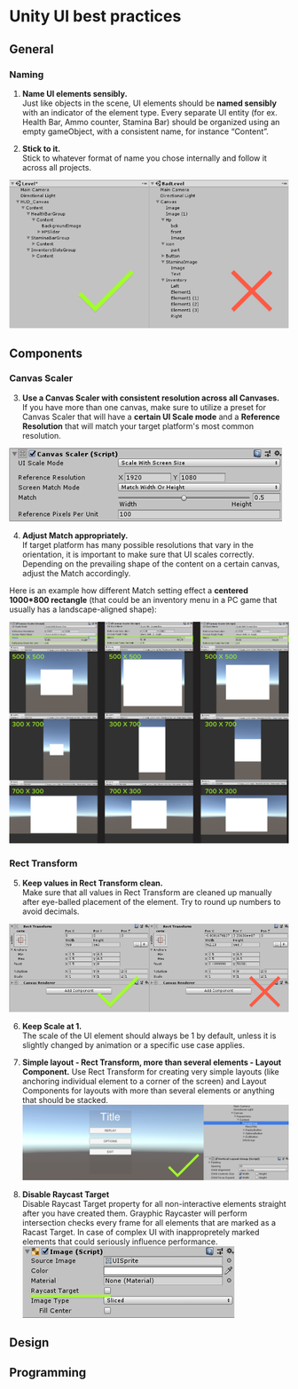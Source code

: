 
# Unity UI best practices
## General
### Naming
1. __Name UI elements sensibly.__ </br>
Just like objects in the scene, UI elements should be **named sensibly** with an indicator of the element type.
Every separate UI entity (for ex. Health Bar, Ammo counter, Stamina Bar) should be organized using an empty gameObject, with a consistent name, for instance “Content”.

2. __Stick to it.__</br>
Stick to whatever format of name you chose internally and follow it across all projects.

![Alt](element_naming.png)
## Components
### Canvas Scaler
3. **Use a Canvas Scaler with consistent resolution across all Canvases.** </br>
If you have more than one canvas, make sure to utilize a preset for Canvas Scaler that will have a **certain UI Scale mode** and a **Reference Resolution** that will match your target platform's most common resolution.  

![Alt](canvas_scaler.png)


4. **Adjust Match appropriately.**</br>
If target platform has many possible resolutions that vary in the orientation, it is important to make sure that UI scales correctly. Depending on the prevailing shape of the content on a certain canvas, adjust the Match accordingly. 

Here is an example how different Match setting effect a **centered 1000*800 rectangle** (that could be an inventory menu in a PC game that usually has a landscape-aligned shape):

![Alt](match_example.png)

### Rect Transform
5. **Keep values in Rect Transform clean.**</br>
Make sure that all values in Rect Transform are cleaned up manually after eye-balled placement of the element. Try to round up numbers to avoid decimals.

![Alt](rect_transform.png)

6. **Keep Scale at 1.** </br>
The scale of the UI element should always be 1 by default, unless it is slightly changed by animation or a specific use case applies.

7. **Simple layout - Rect Transform, more than several elements - Layout Component.**
Use Rect Transform for creating very simple layouts (like anchoring individual element to a corner of the screen) and Layout Components for layouts with more than several elements or anything that should be stacked.
![Alt](layout_component.png)

8. **Disable Raycast Target** </br>
Disable Raycast Target property for all non-interactive elements straight after you have created them. Grayphic Raycaster will perform intersection checks every frame for all elements that are marked as a Racast Target. In case of complex UI with inappropretely marked elements that  could seriously influence performance.
![Alt](raycast.png)

## Design
## Programming

<!--stackedit_data:
eyJoaXN0b3J5IjpbLTg4NDgxNjU5LDI0NTE3Njk1NiwyMDI4NT
E3ODk1LDIwNTI4MDMzNiwtNjY0NDA3MzQ3LDIwMjc1MTAzMTgs
ODEzNDc5MDU2LDIxMjM2MDMxMjMsMTA0NTk1Nzg2OSwtOTgxNT
YzMjUyLDg5NzIwODQ2NywtMTUyMjExNjczOCwtMTYzMjMxMDM2
LC0xMDIyOTAyNTQ4LDE1NDA3NjgyNzEsNzc2MTc2NjI3LDI5OT
g3MTAzMCwtMjAyOTc3ODc1MiwxNTU3MzM0MjM1LDkwODc3NTg3
OV19
-->